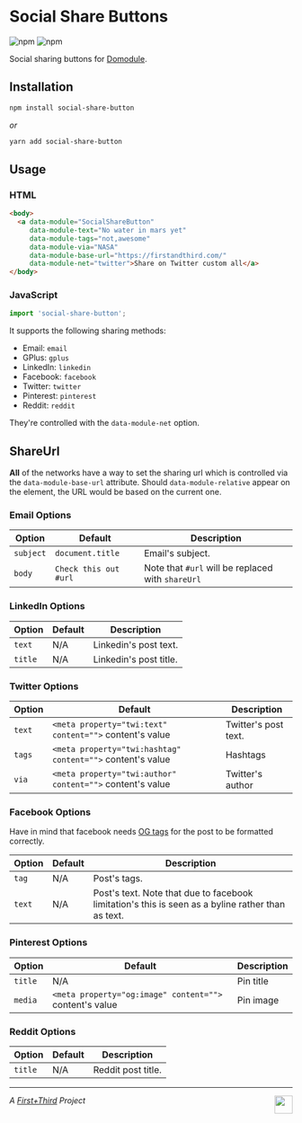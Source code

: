 # Social Share Buttons

![npm](https://img.shields.io/npm/v/social-share-button.svg?style=for-the-badge)
![npm](https://img.shields.io/github/workflow/status/firstandthird/social-share-button/Lint?label=Lint&style=for-the-badge)

Social sharing buttons for [Domodule](https://github.com/firstandthird/domodule).

## Installation

```sh
npm install social-share-button
```

_or_

```sh
yarn add social-share-button
```

## Usage

### HTML

```html
<body>
  <a data-module="SocialShareButton"
     data-module-text="No water in mars yet"
     data-module-tags="not,awesome"
     data-module-via="NASA"
     data-module-base-url="https://firstandthird.com/"
     data-module-net="twitter">Share on Twitter custom all</a>
</body>
```

### JavaScript

```js
import 'social-share-button';
```

It supports the following sharing methods:

* Email: `email`
* GPlus: `gplus`
* LinkedIn: `linkedin`
* Facebook: `facebook`
* Twitter: `twitter`
* Pinterest: `pinterest`
* Reddit: `reddit`

They're controlled with the `data-module-net` option.

## ShareUrl

**All** of the networks have a way to set the sharing url which is controlled via the `data-module-base-url` attribute. Should `data-module-relative` appear on the element, the URL would be based on the current one.

### Email Options

| Option     | Default       | Description                                                 |
|------------|---------------|--------------------------------------------------------|
| `subject` | `document.title` | Email's subject. |
| `body`    | `Check this out #url` | Note that `#url` will be replaced with `shareUrl` |

### LinkedIn Options

| Option     | Default       | Description                                                 |
|------------|---------------|--------------------------------------------------------|
| `text` | N/A | Linkedin's post text. |
| `title` | N/A | Linkedin's post title. |

### Twitter Options

| Option     | Default       | Description                                                 |
|------------|---------------|--------------------------------------------------------|
| `text` | `<meta property="twi:text" content="">` content's value | Twitter's post text. |
| `tags` | `<meta property="twi:hashtag" content="">` content's value | Hashtags |
| `via` | `<meta property="twi:author" content="">` content's value | Twitter's author |

### Facebook Options

Have in mind that facebook needs [OG tags](https://developers.facebook.com/docs/sharing/webmasters/) for the post to be formatted correctly.

| Option     | Default       | Description                                                 |
|------------|---------------|--------------------------------------------------------|
| `tag` | N/A | Post's tags. |
| `text` | N/A | Post's text. Note that due to facebook limitation's this is seen as a byline rather than as text. |

### Pinterest Options

| Option     | Default       | Description                                                 |
|------------|---------------|--------------------------------------------------------|
| `title` | N/A | Pin title |
| `media` | `<meta property="og:image" content="">` content's value | Pin image |

### Reddit Options

| Option     | Default       | Description                                                 |
|------------|---------------|--------------------------------------------------------|
| `title` | N/A | Reddit post title. |

---

<a href="https://firstandthird.com" target="_blank" rel="noreferrer"><img src="https://firstandthird.com/_static/ui/images/safari-pinned-tab-62813db097.svg" height="32" width="32" align="right"></a>

_A [First+Third](https://firstandthird.com) Project_
